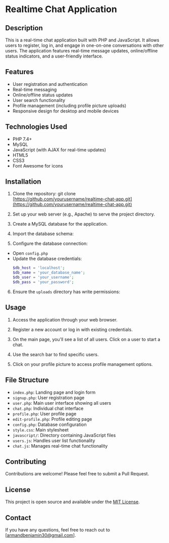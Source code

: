 # Realtime Chat Application

## Description
This is a real-time chat application built with PHP and JavaScript. It allows users to register, log in, and engage in one-on-one conversations with other users. The application features real-time message updates, online/offline status indicators, and a user-friendly interface.

## Features
- User registration and authentication
- Real-time messaging
- Online/offline status updates
- User search functionality
- Profile management (including profile picture uploads)
- Responsive design for desktop and mobile devices

## Technologies Used
- PHP 7.4+
- MySQL
- JavaScript (with AJAX for real-time updates)
- HTML5
- CSS3
- Font Awesome for icons

## Installation

1. Clone the repository:
git clone [https://github.com/yourusername/realtime-chat-app.git](https://github.com/yourusername/realtime-chat-app.git)


2. Set up your web server (e.g., Apache) to serve the project directory.

3. Create a MySQL database for the application.

4. Import the database schema:


5. Configure the database connection:
- Open `config.php`
- Update the database credentials:
  ```php
  $db_host = 'localhost';
  $db_name = 'your_database_name';
  $db_user = 'your_username';
  $db_pass = 'your_password';
  ```

6. Ensure the `uploads` directory has write permissions:

## Usage

1. Access the application through your web browser.

2. Register a new account or log in with existing credentials.

3. On the main page, you'll see a list of all users. Click on a user to start a chat.

4. Use the search bar to find specific users.

5. Click on your profile picture to access profile management options.

## File Structure

- `index.php`: Landing page and login form
- `signup.php`: User registration page
- `user.php`: Main user interface showing all users
- `chat.php`: Individual chat interface
- `profile.php`: User profile page
- `edit-profile.php`: Profile editing page
- `config.php`: Database configuration
- `style.css`: Main stylesheet
- `javascript/`: Directory containing JavaScript files
- `users.js`: Handles user list functionality
- `chat.js`: Manages real-time chat functionality

## Contributing

Contributions are welcome! Please feel free to submit a Pull Request.

## License

This project is open source and available under the [MIT License](LICENSE).

## Contact

If you have any questions, feel free to reach out to [armandbenjamin30@gmail.com].
